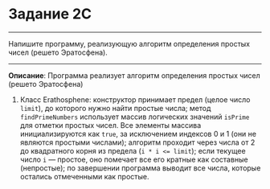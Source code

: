 # Задание 2C
***
Напишите программу, реализующую алгоритм определения простых чисел (решето Эратосфена).
***
**Описание**: Программа реализует алгоритм определения простых чисел (решето Эратосфена)
1. Класс Erathosphene: конструктор принимает предел (целое число `limit`), до которого нужно найти простые числа; метод `findPrimeNumbers` использует массив логических значений `isPrime` для отметки простых чисел. Все элементы массива инициализируются как `true`, за исключением индексов 0 и 1 (они не являются простыми числами); алгоритм проходит через числа от 2 до квадратного корня из предела (`i * i <= limit`); если текущее число `i` — простое, оно помечает все его кратные как составные (непростые); по завершении программа выводит все числа, которые остались отмеченными как простые.
